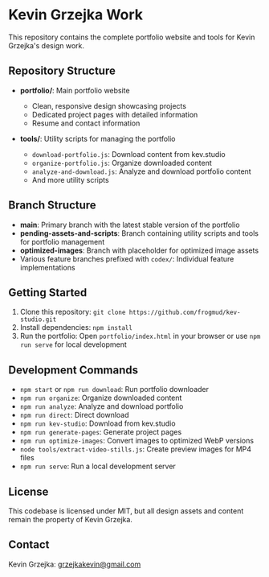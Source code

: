 # Kevin Grzejka Work

This repository contains the complete portfolio website and tools for Kevin Grzejka's design work.

## Repository Structure

- **portfolio/**: Main portfolio website
  - Clean, responsive design showcasing projects
  - Dedicated project pages with detailed information
  - Resume and contact information
  
- **tools/**: Utility scripts for managing the portfolio
  - `download-portfolio.js`: Download content from kev.studio
  - `organize-portfolio.js`: Organize downloaded content
  - `analyze-and-download.js`: Analyze and download portfolio content
  - And more utility scripts

## Branch Structure

- **main**: Primary branch with the latest stable version of the portfolio
- **pending-assets-and-scripts**: Branch containing utility scripts and tools for portfolio management
- **optimized-images**: Branch with placeholder for optimized image assets
- Various feature branches prefixed with `codex/`: Individual feature implementations

## Getting Started

1. Clone this repository: `git clone https://github.com/frogmud/kev-studio.git`
2. Install dependencies: `npm install`
3. Run the portfolio: Open `portfolio/index.html` in your browser or use `npm run serve` for local development

## Development Commands

- `npm start` or `npm run download`: Run portfolio downloader
- `npm run organize`: Organize downloaded content
- `npm run analyze`: Analyze and download portfolio
- `npm run direct`: Direct download
- `npm run kev-studio`: Download from kev.studio
- `npm run generate-pages`: Generate project pages
- `npm run optimize-images`: Convert images to optimized WebP versions
- `node tools/extract-video-stills.js`: Create preview images for MP4 files
- `npm run serve`: Run a local development server

## License

This codebase is licensed under MIT, but all design assets and content remain the property of Kevin Grzejka.

## Contact

Kevin Grzejka: grzejkakevin@gmail.com

